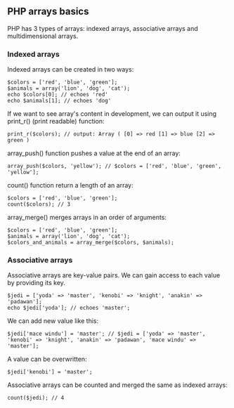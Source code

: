 ## PHP arrays basics

PHP has 3 types of arrays: indexed arrays, associative arrays and multidimensional arrays.

### Indexed arrays

Indexed arrays can be created in two ways:

    $colors = ['red', 'blue', 'green'];
    $animals = array('lion', 'dog', 'cat');
    echo $colors[0]; // echoes 'red'
    echo $animals[1]; // echoes 'dog'

If we want to see array's content in development, we can output it using print_r() (print readable) function:

    print_r($colors); // output: Array ( [0] => red [1] => blue [2] => green )

array_push() function pushes a value at the end of an array:

    array_push($colors, 'yellow'); // $colors = ['red', 'blue', 'green', 'yellow'];

count() function return a length of an array:

    $colors = ['red', 'blue', 'green'];
    count($colors); // 3

array_merge() merges arrays in an order of arguments:

    $colors = ['red', 'blue', 'green'];
    $animals = array('lion', 'dog', 'cat');
    $colors_and_animals = array_merge($colors, $animals);

### Associative arrays

Associative arrays are key-value pairs. We can gain access to each value by providing its key.

    $jedi = ['yoda' => 'master', 'kenobi' => 'knight', 'anakin' => 'padawan'];
    echo $jedi['yoda']; // echoes 'master';

We can add new value like this:

    $jedi['mace windu'] = 'master'; // $jedi = ['yoda' => 'master', 'kenobi' => 'knight', 'anakin' => 'padawan', 'mace windu' => 'master'];

A value can be overwritten:

    $jedi['kenobi'] = 'master';

Associative arrays can be counted and merged the same as indexed arrays:

    count($jedi); // 4